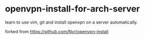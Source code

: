 # openvpn-install-for-arch-server

learn to use vim, git and install openvpn on a server automatically.

forked from https://github.com/Nyr/openvpn-install
